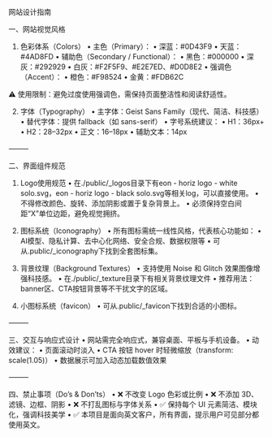 网站设计指南


一、网站视觉风格

1. 色彩体系（Colors）
	•	主色（Primary）：
	•	深蓝：#0D43F9
	•	天蓝：#4AD8FD
	•	辅助色（Secondary / Functional）：
	•	黑色：#000000
	•	深灰：#292929
	•	白灰：#F2F5F9、#E2E7ED、#D0D8E2
	•	强调色（Accent）：
	•	橙色：#F98524
	•	金黄：#FDB62C

⚠️ 使用限制：避免过度使用强调色，需保持页面整洁性和阅读舒适性。

2. 字体（Typography）
	•	主字体：Geist Sans Family（现代、简洁、科技感）
	•	替代字体：提供 fallback（如 sans-serif）
	•	字号系统建议：
	•	H1：36px+
	•	H2：28–32px
	•	正文：16–18px
	•	辅助文本：14px

⸻

二、界面组件规范

1. Logo使用规范
	•	在./public/_logos目录下有eon - horiz logo - white solo.svg，eon - horiz logo - black solo.svg等相关log，可以直接使用。
	•	不得修改颜色、旋转、添加阴影或置于复杂背景上。
	•	必须保持空白间距“X”单位边距，避免视觉拥挤。


2. 图标系统（Iconography）
	•	所有图标需统一线性风格，代表核心功能如：
	•	AI模型、隐私计算、去中心化网络、安全合规、数据权限等
	•	可从.public/_iconography下找到全套图标集。

3. 背景纹理（Background Textures）
	•	支持使用 Noise 和 Glitch 效果图像增强科技感。
          •	在./public/_texture目录下有相关背景纹理文件
	•	推荐用法：banner区、CTA按钮背景等不干扰文字的区域。

4. 小图标系统（favicon）
	•	可从.public/_favicon下找到合适的小图标。

⸻

三、交互与响应式设计
	•	网站需完全响应式，兼容桌面、平板与手机设备。
	•	动效建议：
	•	页面滚动时淡入
	•	CTA 按钮 hover 时轻微缩放（transform: scale(1.05)）
	•	数据展示可加入动态加载数值效果

⸻

四、禁止事项（Do’s & Don’ts）
	•	❌ 不改变 Logo 色彩或比例
	•	❌ 不添加 3D、滤镜、边框、阴影
	•	❌ 不打乱图标与字体关系
	•	✅ 保持每个 UI 元素简洁、模块化，强调科技美学
	•	✅ 本项目是面向英文客户，所有界面，提示用户可见部分都使用英文。
